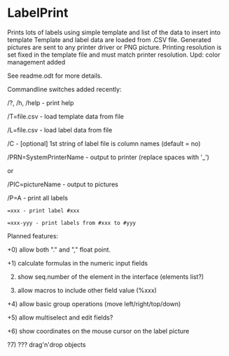 # LabelPrint
Prints lots of labels using simple template and list of the data to insert into template
Template and label data are loaded from .CSV file.
Generated pictures are sent to any printer driver or PNG picture.
Printing resolution is set fixed in the template file and must match printer resolution.
Upd: color management added

See readme.odt for more details.

Commandline switches added recently:

/?, /h, /help - print help

/T=file.csv - load template data from file

/L=file.csv - load label data from file

/C - [optional] 1st string of label file is column names (default = no)

/PRN=SystemPrinterName - output to printer (replace spaces with \'_\')

or

/PIC=pictureName - output to pictures

/P=A - print all labels

	=xxx - print label #xxx

	=xxx-yyy - print labels from #xxx to #yyy


Planned features:

+0) allow both "." and "," float point.

+1) calculate formulas in the numeric input fields

2) show seq.number of the element in the interface (elements list?)

3) allow macros to include other field value (%xxx)

+4) allow basic group operations (move left/right/top/down)

+5) allow multiselect and edit fields?

+6) show coordinates on the mouse cursor on the label picture

?7) ??? drag'n'drop objects
